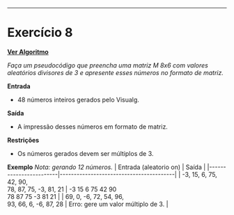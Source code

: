 ---
# Exercício 8

[**Ver Algoritmo**](Algoritmo08.md)

*Faça um pseudocódigo que preencha uma matriz M 8x6 com valores aleatórios divisores de 3 e apresente esses números no formato de matriz.*

**Entrada**
- 48 números inteiros gerados pelo Visualg.

**Saída**
- A impressão desses números em formato de matriz.

**Restrições**
- Os números gerados devem ser múltiplos de 3.

**Exemplo**
*Nota: gerando 12 números.*
| Entrada (aleatorio on)    | Saída                                   |
|------------------------|-----------------------------------------|
| -3, 15, 6, 75, 42, 90, <br> 78, 87, 75, -3, 81, 21 | -3 15 6 75 42 90 <br> 78 87 75 -3 81 21 |
| 69, 0, -6, 72, 54, 96, <br> 93, 66, 6, -6, 87, 28 | Erro: gere um valor múltiplo de 3.       |
